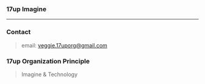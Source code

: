 ### 17up Imagine
---------------

### Contact

> email: veggie.17uporg@gmail.com

### 17up Organization Principle 

> Imagine & Technology 